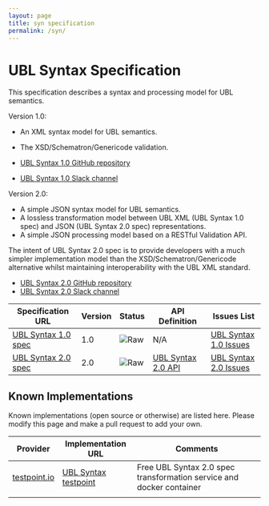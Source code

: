 ```yaml
---
layout: page
title: syn specification
permalink: /syn/
---
```


# UBL Syntax Specification

This specification describes a syntax and processing model for UBL semantics. 

Version 1.0:

* An XML syntax model for UBL semantics.
* The XSD/Schematron/Genericode validation.

* [UBL Syntax 1.0 GitHub repository](https://github.com/ausdigital/ausdigital-syn-v1/)
* [UBL Syntax 1.0 Slack channel](https://ausdigital.slack.com/messages/spec-syn-v1/)

Version 2.0:

* A simple JSON syntax model for UBL semantics.
* A lossless transformation model between UBL XML (UBL Syntax 1.0 spec) and JSON (UBL Syntax 2.0 spec) representations.
* A simple JSON processing model based on a RESTful Validation API.

The intent of UBL Syntax 2.0 spec is to provide developers with a much simpler implementation model than the XSD/Schematron/Genericode alternative whilst maintaining interoperability with the UBL XML standard.

* [UBL Syntax 2.0 GitHub repository](https://github.com/ausdigital/ausdigital-syn)
* [UBL Syntax 2.0 Slack channel](https://ausdigital.slack.com/messages/spec-syn/)

| Specification URL | Version | Status | API Definition | Issues List |
| ----------------- | ------  | ------ | -------------- | ----------- |
| [UBL Syntax 1.0 spec](http://ausdigital-syn-v1.readthedocs.io/) | 1.0 | ![Raw](http://rfc.unprotocols.org/spec:2/COSS/raw.svg) | N/A | [UBL Syntax 1.0 Issues](https://github.com/ausdigital/ausdigital-syn-v1/issues)  |
| [UBL Syntax 2.0 spec](http://ausdigital-syn.readthedocs.io/) | 2.0 | ![Raw](http://rfc.unprotocols.org/spec:2/COSS/raw.svg) | [UBL Syntax 2.0 API](https://app.swaggerhub.com/api/ausdigital/ausdigital-syn/2.0)   | [UBL Syntax 2.0 Issues](https://github.com/ausdigital/ausdigital-syn/issues)  |

## Known Implementations

Known implementations (open source or otherwise) are listed here.  Please modify this page and make a pull request to add your own.

|Provider|Implementation URL|Comments|
|--------|------------------|--------|
|[testpoint.io](http://testpoint.io/) | [UBL Syntax testpoint](http://testpoint.io/syn)| Free UBL Syntax 2.0 spec transformation service and docker container|
|  |  |  |

